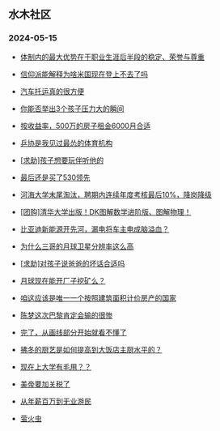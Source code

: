 ## 水木社区 
### 2024-05-15

+ [体制内的最大优势在于职业生涯后半段的稳定、荣誉与尊重](https://www.mysmth.net/nForum/article/WorkingLife/44490)

+ [信仰派能解释为啥米国现在登上不去了吗](https://www.mysmth.net/nForum/article/Aero/439074)

+ [汽车托运真的很方便](https://www.mysmth.net/nForum/article/AutoTravel/13653974)

+ [你能否举出3个孩子压力大的瞬间](https://www.mysmth.net/nForum/article/ChildEducation/2381392)

+ [按收益率，500万的房子租金6000月合适](https://www.mysmth.net/nForum/article/OurEstate/2974191)

+ [乒协是我见过最怂的体育机构](https://www.mysmth.net/nForum/article/Pingpang/3847)

+ [[求助]孩子想要玩伴听他的](https://www.mysmth.net/nForum/article/FamilyLife/1766695767)

+ [最后还是买了530领先](https://www.mysmth.net/nForum/article/AutoWorld/1944830757)

+ [河海大学末尾淘汰，聘期内连续年度考核最后10%，降岗降级](https://www.mysmth.net/nForum/article/QingJiao/865231)

+ [[团购]清华大学出版！DK图解数学进阶版、图解物理！](https://www.mysmth.net/nForum/article/ADAgent_TG/1321292)

+ [比亚迪新能源开先河，漏电将车主电成脑溢血？](https://www.mysmth.net/nForum/article/AutoWorld/1944831223)

+ [为什么三哥的月球卫星分辨率这么高](https://www.mysmth.net/nForum/article/Aero/440224)

+ [[求助]对孩子说爸爸的坏话合适吗](https://www.mysmth.net/nForum/article/FamilyLife/1766697641)

+ [月球现在能开厂子挖矿么？](https://www.mysmth.net/nForum/article/WorkingLife/45510)

+ [咱这应该是唯一一个按照建筑面积计价房产的国家](https://www.mysmth.net/nForum/article/OurEstate/2975111)

+ [陈梦这次巴黎肯定会输的很惨](https://www.mysmth.net/nForum/article/Pingpang/4074)

+ [完了，从画线部分开始就看不懂了](https://www.mysmth.net/nForum/article/Mathematics/92703)

+ [拂冬的厨艺是如何提高到大饭店主厨水平的？](https://www.mysmth.net/nForum/article/TV/1681867)

+ [现在上大学有毛用？？](https://www.mysmth.net/nForum/article/GaoKao/555398)

+ [美帝要加关税了](https://www.mysmth.net/nForum/article/Stock/10846868)

+ [从年薪百万到无业游民](https://www.mysmth.net/nForum/article/WorkingLife/44509)

+ [萤火虫](https://www.mysmth.net/nForum/article/DSLR/808765139)

